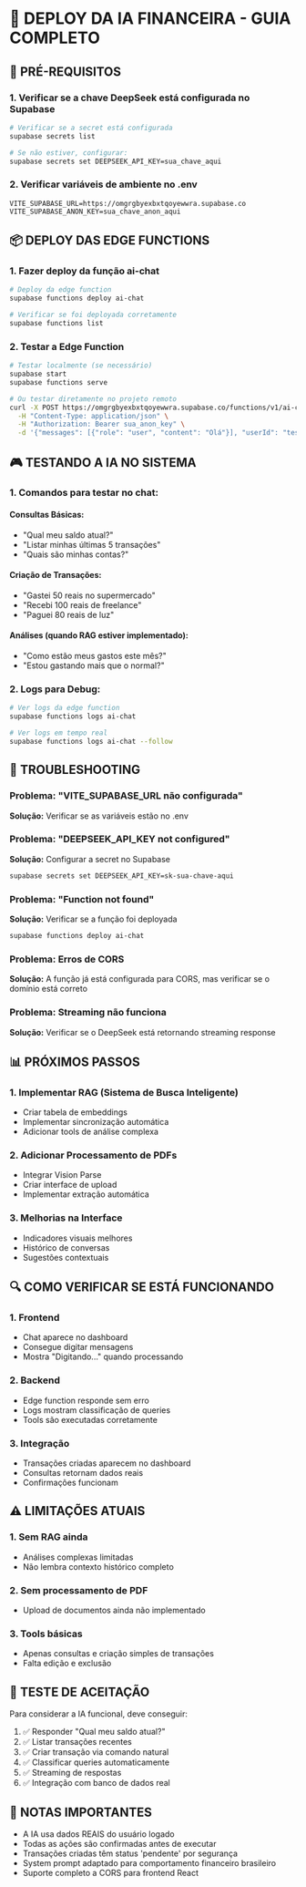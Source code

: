 # 🚀 DEPLOY DA IA FINANCEIRA - GUIA COMPLETO

## 🔧 PRÉ-REQUISITOS

### 1. Verificar se a chave DeepSeek está configurada no Supabase
```bash
# Verificar se a secret está configurada
supabase secrets list

# Se não estiver, configurar:
supabase secrets set DEEPSEEK_API_KEY=sua_chave_aqui
```

### 2. Verificar variáveis de ambiente no .env
```env
VITE_SUPABASE_URL=https://omgrgbyexbxtqoyewwra.supabase.co
VITE_SUPABASE_ANON_KEY=sua_chave_anon_aqui
```

## 📦 DEPLOY DAS EDGE FUNCTIONS

### 1. Fazer deploy da função ai-chat
```bash
# Deploy da edge function
supabase functions deploy ai-chat

# Verificar se foi deployada corretamente
supabase functions list
```

### 2. Testar a Edge Function
```bash
# Testar localmente (se necessário)
supabase start
supabase functions serve

# Ou testar diretamente no projeto remoto
curl -X POST https://omgrgbyexbxtqoyewwra.supabase.co/functions/v1/ai-chat \
  -H "Content-Type: application/json" \
  -H "Authorization: Bearer sua_anon_key" \
  -d '{"messages": [{"role": "user", "content": "Olá"}], "userId": "test"}'
```

## 🎮 TESTANDO A IA NO SISTEMA

### 1. Comandos para testar no chat:

#### Consultas Básicas:
- "Qual meu saldo atual?"
- "Listar minhas últimas 5 transações"
- "Quais são minhas contas?"

#### Criação de Transações:
- "Gastei 50 reais no supermercado"
- "Recebi 100 reais de freelance"
- "Paguei 80 reais de luz"

#### Análises (quando RAG estiver implementado):
- "Como estão meus gastos este mês?"
- "Estou gastando mais que o normal?"

### 2. Logs para Debug:
```bash
# Ver logs da edge function
supabase functions logs ai-chat

# Ver logs em tempo real
supabase functions logs ai-chat --follow
```

## 🐛 TROUBLESHOOTING

### Problema: "VITE_SUPABASE_URL não configurada"
**Solução:** Verificar se as variáveis estão no .env

### Problema: "DEEPSEEK_API_KEY not configured"
**Solução:** Configurar a secret no Supabase
```bash
supabase secrets set DEEPSEEK_API_KEY=sk-sua-chave-aqui
```

### Problema: "Function not found"
**Solução:** Verificar se a função foi deployada
```bash
supabase functions deploy ai-chat
```

### Problema: Erros de CORS
**Solução:** A função já está configurada para CORS, mas verificar se o domínio está correto

### Problema: Streaming não funciona
**Solução:** Verificar se o DeepSeek está retornando streaming response

## 📊 PRÓXIMOS PASSOS

### 1. Implementar RAG (Sistema de Busca Inteligente)
- Criar tabela de embeddings
- Implementar sincronização automática
- Adicionar tools de análise complexa

### 2. Adicionar Processamento de PDFs
- Integrar Vision Parse
- Criar interface de upload
- Implementar extração automática

### 3. Melhorias na Interface
- Indicadores visuais melhores
- Histórico de conversas
- Sugestões contextuais

## 🔍 COMO VERIFICAR SE ESTÁ FUNCIONANDO

### 1. Frontend
- Chat aparece no dashboard
- Consegue digitar mensagens
- Mostra "Digitando..." quando processando

### 2. Backend
- Edge function responde sem erro
- Logs mostram classificação de queries
- Tools são executadas corretamente

### 3. Integração
- Transações criadas aparecem no dashboard
- Consultas retornam dados reais
- Confirmações funcionam

## ⚠️ LIMITAÇÕES ATUAIS

### 1. Sem RAG ainda
- Análises complexas limitadas
- Não lembra contexto histórico completo

### 2. Sem processamento de PDF
- Upload de documentos ainda não implementado

### 3. Tools básicas
- Apenas consultas e criação simples de transações
- Falta edição e exclusão

## 🎯 TESTE DE ACEITAÇÃO

Para considerar a IA funcional, deve conseguir:

1. ✅ Responder "Qual meu saldo atual?"
2. ✅ Listar transações recentes
3. ✅ Criar transação via comando natural
4. ✅ Classificar queries automaticamente
5. ✅ Streaming de respostas
6. ✅ Integração com banco de dados real

## 📝 NOTAS IMPORTANTES

- A IA usa dados REAIS do usuário logado
- Todas as ações são confirmadas antes de executar
- Transações criadas têm status 'pendente' por segurança
- System prompt adaptado para comportamento financeiro brasileiro
- Suporte completo a CORS para frontend React